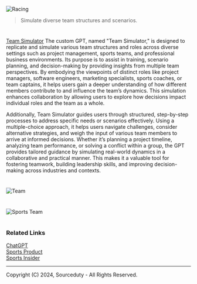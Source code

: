![Racing](https://github.com/user-attachments/assets/baaf6c90-467f-4d9e-acdc-084649ba2c75)

> Simulate diverse team structures and scenarios.
#

[Team Simulator](https://chatgpt.com/g/g-EJZqQ0uGE-team-simulator) The custom GPT, named "Team Simulator," is designed to replicate and simulate various team structures and roles across diverse settings such as project management, sports teams, and professional business environments. Its purpose is to assist in training, scenario planning, and decision-making by providing insights from multiple team perspectives. By embodying the viewpoints of distinct roles like project managers, software engineers, marketing specialists, sports coaches, or team captains, it helps users gain a deeper understanding of how different members contribute to and influence the team’s dynamics. This simulation enhances collaboration by allowing users to explore how decisions impact individual roles and the team as a whole.

Additionally, Team Simulator guides users through structured, step-by-step processes to address specific needs or scenarios effectively. Using a multiple-choice approach, it helps users navigate challenges, consider alternative strategies, and weigh the input of various team members to arrive at informed decisions. Whether it’s planning a project timeline, analyzing team performance, or solving a conflict within a group, the GPT provides tailored guidance by simulating real-world dynamics in a collaborative and practical manner. This makes it a valuable tool for fostering teamwork, building leadership skills, and improving decision-making across industries and contexts.

#
![Team](https://github.com/user-attachments/assets/85cd384d-188f-4175-82c1-ab1fc4985c8e)
#
![Sports Team](https://github.com/user-attachments/assets/eff06657-8ee7-49f5-b8bc-71177b59961c)

#
### Related Links

[ChatGPT](https://github.com/sourceduty/ChatGPT)
<br>
[Sports Product](https://github.com/sourceduty/Sports_Product)
<br>
[Sports Insider](https://github.com/sourceduty/Sports_Insider)

***
Copyright (C) 2024, Sourceduty - All Rights Reserved.

